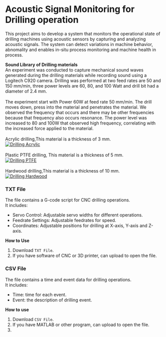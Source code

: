 # Acoustic Signal Monitoring for Drilling operation
This project aims to develop a system that monitors the operational state of drilling machines using acoustic sensors by capturing and analyzing acoustic signals.
The system can detect variations in machine behavior, abnomality and enables in-situ process monitoring and machine health in process.

**Sound Library of Drilling materials**
<br>
An experiment was conducted to capture mechanical sound waves generated during the drilling materials while recording sound using a Logitech C920 camera.
Drilling was performed at two feed rates are 50 and 150 mm/min, three power levels are 60, 80, and 100 Watt and drill bit had a diameter of 2.4 mm.
<br>
<br>
The experiment start with Power 60W at feed rate 50 mm/min. The drill moves down, press into the material and penetrates the material. We observed the frequency that occurs and there may be other frequencies because that frequency also occurs resonance. The power level was increased to 80 and 100W that observed high frequency, correlating with the increased force applied to the material.
<br>
<br>
Acrylic drilling,This material is a thickness of 3 mm.
<br>
[![Drilling Acrylic](https://img.youtube.com/vi/ywRKRw5kEJM/0.jpg)](https://www.youtube.com/watch?v=ywRKRw5kEJM)
<br>
<br>
Plastic PTFE drilling, This material is a thickness of 5 mm.
<br>
[![Drilling PTFE](https://img.youtube.com/vi/8MmbGZMqn0s/0.jpg)](https://www.youtube.com/watch?v=8MmbGZMqn0s)
<br>
<br>
Hardwood drilling,This material is a thickness of 10 mm.
<br>
[![Drilling Hardwood](https://img.youtube.com/vi/IHWydRdQkqU&t=1s/0.jpg)](https://www.youtube.com/watch?v=IHWydRdQkqU&t=1s)


### TXT File
The file contains a G-code script for CNC drilling operations.
<br>
It includes:
- Servo Control: Adjustable servo widths for different operations.
- Feedrate Settings: Adjustable feedrates for speed.
- Coordinates: Adjustable positions for drilling at X-axis, Y-axis and Z-axis.

**How to Use**
1. Download `TXT File`.
2. If you have software of CNC or 3D printer, can upload to open the file.

### CSV File
The file contains a time and event data for drilling operations.
<br>
It includes:
- Time: time for each event.
- Event: the description of drilling event.

**How to use**
1. Download `CSV File`.
2. If you have MATLAB or other program, can upload to open the file.
3. 
